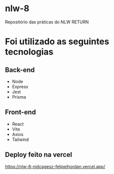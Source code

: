 # nlw-8
Repositório das práticas do NLW RETURN


# Foi utilizado as seguintes tecnologias
## Back-end
- Node
- Express
- Jest
- Prisma

## Front-end
- React
- Vite
- Axios
- Tailwind


## Deploy feito na vercel
https://nlw-8-nidcagesz-felipejhordan.vercel.app/
